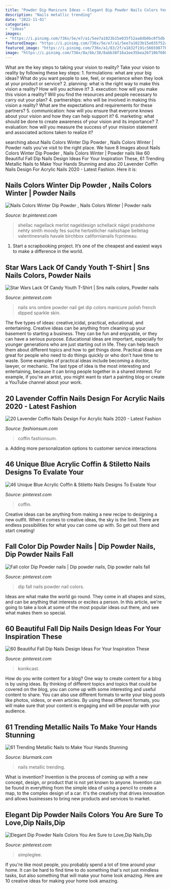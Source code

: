 ```yaml
---
title: "Powder Dip Manicure Ideas ~ Elegant Dip Powder Nails Colors You Are Sure To Love,dip Nails,dip"
description: "Nails metallic trending"
date: "2022-11-01"
categories:
- "ideas"
images:
- "https://i.pinimg.com/736x/5e/e7/a1/5ee7a1023b15e035f52aa8db0bc0f5db.jpg"
featuredImage: "https://i.pinimg.com/736x/5e/e7/a1/5ee7a1023b15e035f52aa8db0bc0f5db.jpg"
featured_image: "https://i.pinimg.com/736x/a1/83/2f/a1832f191c56659877b28cd5cdfe7583.jpg"
image: "https://i.pinimg.com/736x/8a/bb/38/8abb38f16a1ee35bea26f10bf6004bcd.jpg"
---
```



What are the key steps to taking your vision to reality?
Take your vision to reality by following these key steps: 1. formulations: what are your big ideas? What do you want people to see, feel, or experience when they look at your product or service? 2. planning: what is the right way to make this vision a reality? How will you achieve it? 3. execution: how will you make this vision a reality? Will you find the resources and people necessary to carry out your plan? 4. partnerships: who will be involved in making this vision a reality? What are the expectations and requirements for these partners? 5. communication: how will you ensure that everyone knows about your vision and how they can help support it? 6. marketing: what should be done to create awareness of your vision and its importance? 7. evaluation: how will you measure the success of your mission statement and associated actions taken to realize it?

	

		
searching about Nails Colors Winter Dip Powder , Nails Colors Winter | Powder nails you've visit to the right place. We have 8 Images about Nails Colors Winter Dip Powder , Nails Colors Winter | Powder nails like 60 Beautiful Fall Dip Nails Design Ideas For Your Inspiration These, 61 Trending Metallic Nails to Make Your Hands Stunning and also 20 Lavender Coffin Nails Design For Acrylic Nails 2020 - Latest Fashion. Here it is:
		
    
## Nails Colors Winter Dip Powder , Nails Colors Winter | Powder Nails

<img loading=lazy src="https://i.pinimg.com/736x/b3/67/e0/b367e0c56b44b89afc287a1804baed30.jpg" onerror="this.onerror=null;this.src='https://tse3.mm.bing.net/th?id=OIP.7UkTIN1NbV1GoyyBOpoQbQHaJB&amp;pid=15.1';" alt="Nails Colors Winter Dip Powder , Nails Colors Winter | Powder nails">

_Source: br.pinterest.com_

>shellac nagellack merlot nageldesign schellack nägel pradehome nehty smith moody fes suche herbstlicher nailsshape belletag valentinesnails havale birchbox californianails fcprimeau. 

	

1. Start a scrapbooking project. It’s one of the cheapest and easiest ways to make a difference in the world.

    
## Star Wars Lack Of Candy Youth T-Shirt | Sns Nails Colors, Powder Nails

<img loading=lazy src="https://i.pinimg.com/736x/8a/bb/38/8abb38f16a1ee35bea26f10bf6004bcd.jpg" onerror="this.onerror=null;this.src='https://tse4.mm.bing.net/th?id=OIP.mi_t31CtddCwBdaIpCavdgHaNK&amp;pid=15.1';" alt="Star Wars Lack Of Candy Youth T-Shirt | Sns nails colors, Powder nails">

_Source: pinterest.com_

>nails sns ombre powder nail gel dip colors manicure polish french dipped sparkle skin. 

	

The five types of ideas: creative,icidal, practical, educational, and entertaining.
Creative ideas can be anything from cleaning up your basement to starting a business. They can be fun and enjoyable, or they can have a serious purpose. Educational ideas are important, especially for younger generations who are just starting out in life. They can help teach them about different topics and how to get things done. Practical ideas are great for people who need to do things quickly or who don't have time to waste. Some examples of practical ideas include becoming a doctor, lawyer, or mechanic. The last type of idea is the most interesting and entertaining, because it can bring people together in a shared interest. For example, if you're an artist, you might want to start a painting blog or create a YouTube channel about your work.

    
## 20 Lavender Coffin Nails Design For Acrylic Nails 2020 - Latest Fashion

<img loading=lazy src="https://fashionsum.com/wp-content/uploads/2020/04/20-2.jpg" onerror="this.onerror=null;this.src='https://tse3.mm.bing.net/th?id=OIP.D1lfQkeKdCTXJk4ttg_CWwHaKk&amp;pid=15.1';" alt="20 Lavender Coffin Nails Design For Acrylic Nails 2020 - Latest Fashion">

_Source: fashionsum.com_

>coffin fashionsum. 

	

a. Adding more personalization options to customer service interactions 

    
## 46 Unique Blue Acrylic Coffin &amp; Stiletto Nails Designs To Evalate Your

<img loading=lazy src="https://i.pinimg.com/736x/dc/1d/e0/dc1de0837ae746ed173814903bbc84de.jpg" onerror="this.onerror=null;this.src='https://tse3.mm.bing.net/th?id=OIP.PiIKrCBdjBPkyClfnxHBxgHaIH&amp;pid=15.1';" alt="46 Unique Blue Acrylic Coffin &amp; Stiletto Nails Designs To Evalate Your">

_Source: pinterest.com_

>coffin. 

	

Creative ideas can be anything from making a new recipe to designing a new outfit. When it comes to creative ideas, the sky is the limit. There are endless possibilities for what you can come up with. So get out there and start creating!

    
## Fall Color Dip Powder Nails | Dip Powder Nails, Dip Powder Nails Fall

<img loading=lazy src="https://i.pinimg.com/736x/80/61/64/80616429e33355dc651f0006cdcb62e9.jpg" onerror="this.onerror=null;this.src='https://tse3.mm.bing.net/th?id=OIP.UuePqJnkdMgFGplFw0YruQHaLI&amp;pid=15.1';" alt="Fall color Dip Powder nails | Dip powder nails, Dip powder nails fall">

_Source: pinterest.com_

>dip fall nails powder nail colors. 

	

Ideas are what make the world go round. They come in all shapes and sizes, and can be anything that interests or excites a person. In this article, we're going to take a look at some of the most popular ideas out there, and see what makes them so special.

    
## 60 Beautiful Fall Dip Nails Design Ideas For Your Inspiration These

<img loading=lazy src="https://i.pinimg.com/736x/5e/e7/a1/5ee7a1023b15e035f52aa8db0bc0f5db.jpg" onerror="this.onerror=null;this.src='https://tse4.mm.bing.net/th?id=OIP.f7AcvBmK4GU5V2_QTibgjwHaKL&amp;pid=15.1';" alt="60 Beautiful Fall Dip Nails Design Ideas For Your Inspiration These">

_Source: pinterest.com_

>konikcast. 

	

How do you write content for a blog?
One way to create content for a blog is by using ideas. By thinking of different topics and topics that could be covered on the blog, you can come up with some interesting and useful content to share. You can also use different formats to write your blog posts like photos, videos, or even articles. By using these different formats, you will make sure that your content is engaging and will be popular with your audience.

    
## 61 Trending Metallic Nails To Make Your Hands Stunning

<img loading=lazy src="https://www.blurmark.com/wp-content/uploads/2017/03/Blue-Metallic-Nails.jpg" onerror="this.onerror=null;this.src='https://tse2.mm.bing.net/th?id=OIP.wJc0ogK2-WlWHR6DB5cZlgAAAA&amp;pid=15.1';" alt="61 Trending Metallic Nails to Make Your Hands Stunning">

_Source: blurmark.com_

>nails metallic trending. 

	

What is invention?
Invention is the process of coming up with a new concept, design, or product that is not yet known to anyone. Invention can be found in everything from the simple idea of using a pencil to create a map, to the complex design of a car. It's the creativity that drives innovation and allows businesses to bring new products and services to market.

    
## Elegant Dip Powder Nails Colors You Are Sure To Love,Dip Nails,Dip

<img loading=lazy src="https://i.pinimg.com/736x/a1/83/2f/a1832f191c56659877b28cd5cdfe7583.jpg" onerror="this.onerror=null;this.src='https://tse3.mm.bing.net/th?id=OIP.SMHaVOzR3FcLXmg0iD9dQwHaHl&amp;pid=15.1';" alt="Elegant Dip Powder Nails Colors You Are Sure to Love,Dip Nails,Dip">

_Source: pinterest.com_

>simpleglee. 

	

If you're like most people, you probably spend a lot of time around your home. It can be hard to find time to do something that's not just mindless tasks, but also something that will make your home look amazing. Here are 10 creative ideas for making your home look amazing.

